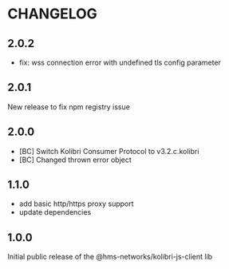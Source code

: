 # CHANGELOG

## 2.0.2

- fix: wss connection error with undefined tls config parameter

## 2.0.1

New release to fix npm registry issue

## 2.0.0

- [BC] Switch Kolibri Consumer Protocol to v3.2.c.kolibri
- [BC] Changed thrown error object

## 1.1.0

- add basic http/https proxy support
- update dependencies

## 1.0.0

Initial public release of the @hms-networks/kolibri-js-client lib
